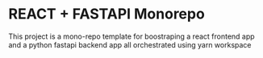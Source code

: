 # REACT + FASTAPI Monorepo
This project is a mono-repo template for boostraping a react frontend app and a python fastapi backend app all orchestrated using yarn workspace
